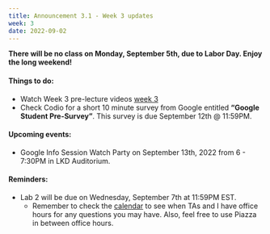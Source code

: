```yaml
---
title: Announcement 3.1 - Week 3 updates
week: 3
date: 2022-09-02
---
```


**There will be no class on Monday, September 5th, due to Labor Day. Enjoy the long weekend!**


#### Things to do:
* Watch Week 3 pre-lecture videos [week 3](https//www.hucs0.org/schedule/#week-3)
* Check Codio for a short 10 minute survey from Google entitled **“Google Student Pre-Survey”**. This survey is due September 12th @ 11:59PM.  

#### Upcoming events:

*   Google Info Session Watch Party on September 13th, 2022 from 6 - 7:30PM in LKD Auditorium. 
   
#### Reminders: 

* Lab 2 will be due on Wednesday, September 7th at 11:59PM EST. 
    * Remember to check the [calendar](https://hucs0.org/calendar) to see when TAs and I have office hours for any questions you may have. Also, feel free to use Piazza in between office hours.
